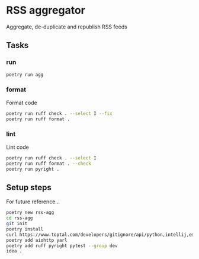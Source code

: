 # RSS aggregator

Aggregate, de-duplicate and republish RSS feeds

## Tasks

### run

```sh
poetry run agg
```

### format

Format code

```sh 
poetry run ruff check . --select I --fix
poetry run ruff format .
```

### lint

Lint code

```sh 
poetry run ruff check . --select I
poetry run ruff format . --check
poetry run pyright .
```

## Setup steps

For future reference...

```sh 
poetry new rss-agg
cd rss-agg
git init
poetry install
curl https://www.toptal.com/developers/gitignore/api/python,intellij,emacs > .gitignore
poetry add aiohttp yarl
poetry add ruff pyright pytest --group dev
idea .
```
